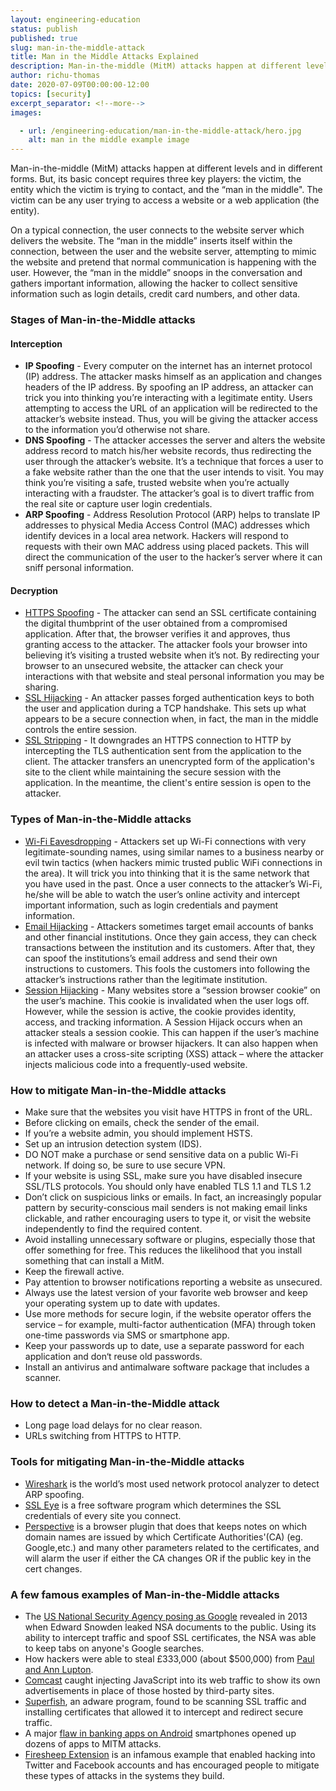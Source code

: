 ```yaml
---
layout: engineering-education
status: publish
published: true
slug: man-in-the-middle-attack
title: Man in the Middle Attacks Explained
description: Man-in-the-middle (MitM) attacks happen at different levels and in different forms. This article explains what a MitM attack is and how to mitigate the risks of it occurring in you application.
author: richu-thomas
date: 2020-07-09T00:00:00-12:00
topics: [security]
excerpt_separator: <!--more-->
images:

  - url: /engineering-education/man-in-the-middle-attack/hero.jpg
    alt: man in the middle example image
---
```

Man-in-the-middle (MitM) attacks happen at different levels and in different forms. But, its basic concept requires three key players: the victim, the entity which the victim is trying to contact, and the “man in the middle". The victim can be any user trying to access a website or a web application (the entity).
<!--more-->

On a typical connection, the user connects to the website server which delivers the website. The “man in the middle” inserts itself within the connection, between the user and the website server, attempting to mimic the website and pretend that normal communication is happening with the user. However, the “man in the middle” snoops in the conversation and gathers important information, allowing the hacker to collect sensitive information such as login details, credit card numbers, and other data.

### Stages of Man-in-the-Middle attacks
#### Interception
- **IP Spoofing** - Every computer on the internet has an internet protocol (IP) address. The attacker masks himself as an application and changes headers of the IP address. By spoofing an IP address, an attacker can trick you into thinking you’re interacting with a legitimate entity. Users attempting to access the URL of an application will be redirected to the attacker’s website instead. Thus, you will be giving the attacker access to the information you’d otherwise not share.
- **DNS Spoofing** - The attacker accesses the server and alters the website address record to match his/her website records, thus redirecting the user through the attacker’s website. It’s a technique that forces a user to a fake website rather than the one that the user intends to visit. You may think you’re visiting a safe, trusted website when you’re actually interacting with a fraudster. The attacker’s goal is to divert traffic from the real site or capture user login credentials.
- **ARP Spoofing** - Address Resolution Protocol (ARP) helps to translate IP addresses to physical Media Access Control (MAC) addresses which identify devices in a local area network. Hackers will respond to requests with their own MAC address using placed packets. This will direct the communication of the user to the hacker’s server where it can sniff personal information.

#### Decryption
- [HTTPS Spoofing](https://www.thewindowsclub.com/https-security-spoofing-man-in-the-middle/) - The attacker can send an SSL certificate containing the digital thumbprint of the user obtained from a compromised application. After that, the browser verifies it and approves, thus granting access to the attacker. The attacker fools your browser into believing it’s visiting a trusted website when it’s not. By redirecting your browser to an unsecured website, the attacker can check your interactions with that website and steal personal information you may be sharing.
- [SSL Hijacking](http://techgenix.com/Understanding-Man-in-the-Middle-Attacks-ARP-Part4/) - An attacker passes forged authentication keys to both the user and application during a TCP handshake. This sets up what appears to be a secure connection when, in fact, the man in the middle controls the entire session.
- [SSL Stripping](http://techgenix.com/Understanding-Man-in-the-Middle-Attacks-ARP-Part4/) - It downgrades an HTTPS connection to HTTP by intercepting the TLS authentication sent from the application to the client. The attacker transfers an unencrypted form of the application's site to the client while maintaining the secure session with the application. In the meantime, the client's entire session is open to the attacker.

### Types of Man-in-the-Middle attacks
- [Wi-Fi Eavesdropping](https://doubleoctopus.com/security-wiki/threats-and-tools/wi-fi-eavesdropping/) - Attackers set up Wi-Fi connections with very legitimate-sounding names, using similar names to a business nearby or evil twin tactics (when hackers mimic trusted public WiFi connections in the area). It will trick you into thinking that it is the same network that you have used in the past. Once a user connects to the attacker’s Wi-Fi, he/she will be able to watch the user’s online activity and intercept important information, such as login credentials and payment information.
- [Email Hijacking](https://doubleoctopus.com/security-wiki/threats-and-tools/email-hijacking/) - Attackers sometimes target email accounts of banks and other financial institutions. Once they gain access, they can check transactions between the institution and its customers. After that, they can spoof the institutions’s email address and send their own instructions to customers. This fools the customers into following the attacker’s instructions rather than the legitimate institution.
- [Session Hijacking](https://owasp.org/www-community/attacks/Session_hijacking_attack) - Many websites store a “session browser cookie” on the user’s machine. This cookie is invalidated when the user logs off. However, while the session is active, the cookie provides identity, access, and tracking information. A Session Hijack occurs when an attacker steals a session cookie. This can happen if the user’s machine is infected with malware or browser hijackers. It can also happen when an attacker uses a cross-site scripting (XSS) attack – where the attacker injects malicious code into a frequently-used website.

### How to mitigate Man-in-the-Middle attacks
- Make sure that the websites you visit have HTTPS in front of the URL.
- Before clicking on emails, check the sender of the email.
- If you’re a website admin, you should implement HSTS.
- Set up an intrusion detection system (IDS).
- DO NOT make a purchase or send sensitive data on a public Wi-Fi network. If doing so, be sure to use secure VPN.
- If your website is using SSL, make sure you have disabled insecure SSL/TLS protocols. You should only have enabled TLS 1.1 and TLS 1.2
- Don’t click on suspicious links or emails. In fact, an increasingly popular pattern by security-conscious mail senders is not making email links clickable, and rather encouraging users to type it, or visit the website independently to find the required content.
- Avoid installing unnecessary software or plugins, especially those that offer something for free. This reduces the likelihood that you install something that can install a MitM.
- Keep the firewall active.
- Pay attention to browser notifications reporting a website as unsecured.
- Always use the latest version of your favorite web browser and keep your operating system up to date with updates.
- Use more methods for secure login, if the website operator offers the service – for example, multi-factor authentication (MFA) through token one-time passwords via SMS or smartphone app.
- Keep your passwords up to date, use a separate password for each application and don‘t reuse old passwords.
- Install an antivirus and antimalware software package that includes a scanner.

### How to detect a Man-in-the-Middle attack
- Long page load delays for no clear reason.
- URLs switching from HTTPS to HTTP.

### Tools for mitigating Man-in-the-Middle attacks
- [Wireshark](https://www.wireshark.org/) is the world’s most used network protocol analyzer to detect ARP spoofing.
- [SSL Eye](https://www.digi77.com/ssl-eye-prism-protection/) is a free software program which determines the SSL credentials of every site you connect.
- [Perspective](https://perspectives-project.org/) is a browser plugin that does that keeps notes on which domain names are issued by which Certificate Authorities'(CA) (eg. Google,etc.) and many other parameters related to the certificates, and will alarm the user if either the CA changes OR if the public key in the cert changes.

### A few famous examples of Man-in-the-Middle attacks
- The [US National Security Agency posing as Google](https://www.cnet.com/news/nsa-disguised-itself-as-google-to-spy-say-reports/) revealed in 2013 when Edward Snowden leaked NSA documents to the public. Using its ability to intercept traffic and spoof SSL certificates, the NSA was able to keep tabs on anyone's Google searches.
- How hackers were able to steal £333,000 (about $500,000) from [Paul and Ann Lupton](https://www.telegraph.co.uk/finance/personalfinance/borrowing/mortgages/11605010/Fraudsters-hacked-emails-to-my-solicitor-and-stole-340000-from-my-property-sale.html).
- [Comcast](https://www.infoworld.com/article/2925839/code-injection-new-low-isps.html) caught injecting JavaScript into its web traffic to show its own advertisements in place of those hosted by third-party sites.
- [Superfish](https://www.techrepublic.com/article/superfish-adware-weakens-security-and-injects-ads-on-some-lenovo-laptops/), an adware program, found to be scanning SSL traffic and installing certificates that allowed it to intercept and redirect secure traffic.
- A major [flaw in banking apps on Android](https://www.zdnet.com/article/man-in-the-middle-flaw-left-smartphone-banking-apps-vulnerable/) smartphones opened up dozens of apps to MITM attacks.
- [Firesheep Extension](https://techcrunch.com/2010/10/24/firesheep-in-wolves-clothing-app-lets-you-hack-into-twitter-facebook-accounts-easily/) is an infamous example that enabled hacking into Twitter and Facebook accounts and has encouraged people to mitigate these types of attacks in the systems they build.
